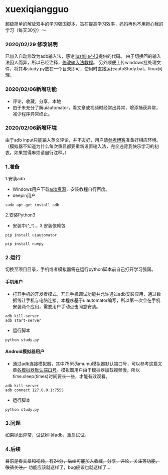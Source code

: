 # xuexiqiangguo
超级简单的解放双手的学习强国脚本，旨在提高学习效率，妈妈再也不用担心我的学习（每天30分）～
### 2020/02/29 修改说明
已加入自动修改为adb输入法，感谢[liuzhijie443](https://github.com/liuzhijie443)提供的代码。
由于切换回的输入法因人而异，所以已经注释，[修改输入法教程](https://blog.csdn.net/weijinqian0/article/details/80390958)。
另外顺便上传windows批处理文件，将其与study.py放在一个目录即可，使用时直接运行autoStudy.bat，linux同理。
### 2020/02/06新增功能
- 评论，收藏，分享，本地
- 由于未充分了解uiautomator，看文章或视频时经常出异常，增添捕获异常，减少程序异常终止。
### 2020/02/06新增环境
由于adb input只能输入英文评论，并不友好，用户请[参考博客](https://blog.csdn.net/slimboy123/article/details/54140029)准备好相应环境。
（模拟器不知道为什么每次重启都要重新设置输入法，完全违背我快乐学习的初衷，如果觉得麻烦请自行注释。）
### 1.准备
1.安装adb
- Windows用户下载[adb资源](https://pan.baidu.com/s/16EpQvsGX19L9b6vZwRx7Aw)，安装教程自行百度。
- deepin用户
```
sudo apt-get install adb
```
2.安装Python3
- 安装中(^_^)...
3.安装依赖包
```
pip install uiautomator
```
```
pip install numpy
```
### 2.运行
切换至项目目录，手机或者模拟器需在运行python脚本前自己打开学习强国。
#### 手机用户
- 打开手机的开发者模式，开启手机调试功能并允许通过adb安装应用，通过数据线让手机与电脑连接。本程序基于uiautomator编写，所以第一次会在手机安装两个应用，需要用户手动点击同意安装。
```
adb kill-server
adb start-server
```
- 运行脚本
```
python study.py
```
#### Android模拟器用户
- 通过adb连接模拟器，其中7555为mumu模拟器默认端口号，可以参考这篇文章[各模拟器默认端口号](https://www.cnblogs.com/HakunaMatata-/p/10609307.html)。模拟器用户由于模拟器加载视频慢，所以time.sleep(times)时间要长一些，才能有效观看。
```
adb kill-server
adb connect 127.0.0.1:7555
```
- 运行脚本
```
python study.py
```
### 3.问题
如果抛出异常，试试kill掉adb，重启试试。
### 4.后续
~~目前是看文章和视频，有24分，后续可能加入收藏，分享，评论，关注等功能，敬请关注。~~
功能应该就这样了，bug应该也就这样了...
